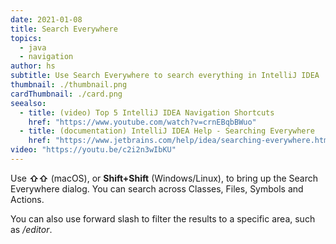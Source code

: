 ```yaml
---
date: 2021-01-08
title: Search Everywhere
topics:
  - java
  - navigation
author: hs
subtitle: Use Search Everywhere to search everything in IntelliJ IDEA
thumbnail: ./thumbnail.png
cardThumbnail: ./card.png
seealso:
  - title: (video) Top 5 IntelliJ IDEA Navigation Shortcuts
    href: "https://www.youtube.com/watch?v=crnEBqbBWuo"
  - title: (documentation) IntelliJ IDEA Help - Searching Everywhere
    href: "https://www.jetbrains.com/help/idea/searching-everywhere.html"
video: "https://youtu.be/c2i2n3wIbKU"
---
```


Use **⇧⇧** (macOS), or **Shift+Shift** (Windows/Linux), to bring up the Search Everywhere dialog. You can search across Classes, Files, Symbols and Actions.

You can also use forward slash to filter the results to a specific area, such as _/editor_.
